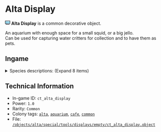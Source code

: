 # Alta Display

<img src="https://raw.githubusercontent.com/Ceterai/Enternia/main/objects/alta/special/tools/displays/empty/icon.png" alt="Alta Display icon" loading="lazy" height=16px width="auto" /> **Alta Display** is a common decorative object.

An aquarium with enough space for a small squid, or a big jello.  
Can be used for capturing water critters for collection and to have them as pets.

## Ingame

<details><summary>Species descriptions: (Expand 8 items)</summary>

- Alta: An empty marine display... Or is something just hiding somewhere inside?~
- Apex: A decent aquarium.
- Avian: A nice aquarium.
- Floran: Floran likess aquarium.
- Glitch: Indifferent. A fish square.
- Human: A aquarium.
- Hylotl: An unattractive aquarium.
- Novakid: Just an aquarium.

</details>

## Technical Information

- In-game ID: `ct_alta_display`
- Power: `1.0`
- Rarity: `Common`
- Colony tags: [`alta`](https://ceterai.github.io/MyEnternia/Wiki/Tags/Alta), [`aquarium`](https://ceterai.github.io/MyEnternia/Wiki/Tags/Aquarium), [`cafe`](https://ceterai.github.io/MyEnternia/Wiki/Tags/Cafe), [`common`](https://ceterai.github.io/MyEnternia/Wiki/Tags/Common)
- File: [`/objects/alta/special/tools/displays/empty/ct_alta_display.object`](https://github.com/Ceterai/Enternia/blob/main/objects/alta/special/tools/displays/empty/ct_alta_display.object)
